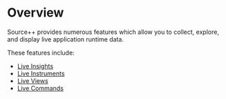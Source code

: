 # Overview

Source++ provides numerous features which allow you to collect, explore, and display live application runtime data.

These features include:

- [Live Insights](./live-insights/README.md)
- [Live Instruments](./live-instruments/README.md)
- [Live Views](./live-views/README.md)
- [Live Commands](./live-commands/README.md)
